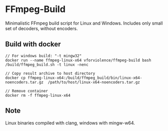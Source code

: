 # FFmpeg-Build
Minimalistic FFmpeg build script for Linux and Windows.
Includes only small set of decoders, without encoders.

## Build with docker
```
// For windows build: "-t mingw32"
docker run --name ffmpeg-linux-x64 vforviolence/ffmpeg-build bash /build/ffmpeg_build.sh -t linux -nenc

// Copy result archive to host directory
docker cp ffmpeg-linux-x64:/build/ffmpeg_build/bin/linux-x64-noencoders.tar.gz  /path/to/host/linux-x64-noencoders.tar.gz

// Remove container
docker rm -f ffmpeg-linux-x64
```


## Note
Linux binaries compiled with clang, windows with mingw-w64.

